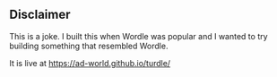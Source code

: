 ## Disclaimer
This is a joke. I built this when Wordle was popular and I wanted to try building something that resembled Wordle.

It is live at https://ad-world.github.io/turdle/
